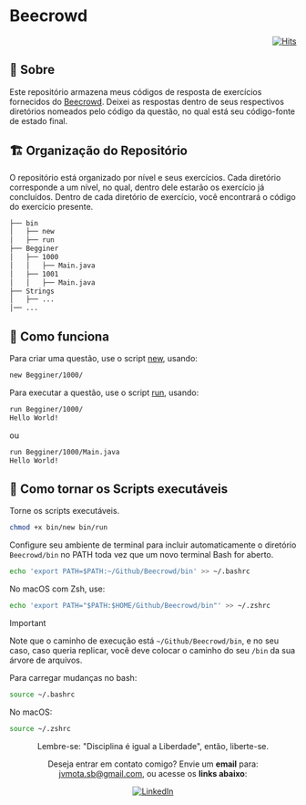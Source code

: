 # Beecrowd

<div align="right">

[![Hits](https://hits.sh/github.com/JVSMOTA/Beecrowd.svg)](https://hits.sh/github.com/JVSMOTA/Beecrowd/)

</div>

## 📝 Sobre

Este repositório armazena meus códigos de resposta de exercícios fornecidos do [Beecrowd](https://judge.beecrowd.com/). Deixei as respostas dentro de seus respectivos diretórios nomeados pelo código da questão, no qual está seu código-fonte de estado final.

## 🏗️ Organização do Repositório

O repositório está organizado por nível e seus exercícios. Cada diretório corresponde a um nível, no qual, dentro dele estarão os exercício já concluídos. Dentro de cada diretório de exercício, você encontrará o código do exercício presente.

```txt
├── bin
│   ├── new
│   ├── run
├── Begginer
│   ├── 1000
│   │   ├── Main.java
│   ├── 1001
│   │   ├── Main.java
├── Strings
│   ├── ...
│── ...
```

## 🚀 Como funciona

Para criar uma questão, use o script [new](bin/new), usando:

```bash
new Begginer/1000/
```

Para executar a questão, use o script [run](bin/run), usando:

```bash
run Begginer/1000/
Hello World!
```

ou 

```bash
run Begginer/1000/Main.java
Hello World!
```

## 🔧 Como tornar os Scripts executáveis

Torne os scripts executáveis.

```bash
chmod +x bin/new bin/run
```

Configure seu ambiente de terminal para incluir automaticamente o diretório `Beecrowd/bin` no PATH toda vez que um novo terminal Bash for aberto.

```bash
echo 'export PATH=$PATH:~/Github/Beecrowd/bin' >> ~/.bashrc
```

No macOS com Zsh, use:

```bash
echo 'export PATH="$PATH:$HOME/Github/Beecrowd/bin"' >> ~/.zshrc
```

> [!IMPORTANT] 
> Note que o caminho de execução está `~/Github/Beecrowd/bin`, e no seu caso, caso queria replicar, você deve colocar o caminho do seu `/bin` da sua árvore de arquivos.
> 

Para carregar mudanças no bash:

```bash
source ~/.bashrc
```

No macOS:

```bash
source ~/.zshrc
```

<div align="center">

Lembre-se: "Disciplina é igual a Liberdade", então, liberte-se.

<p> 

Deseja entrar em contato comigo? Envie um **email** para: [jvmota.sb@gmail.com](mailto:jvmota.sb@gmail.com), ou acesse os **links abaixo**:

</p>

[![LinkedIn](https://img.shields.io/badge/linkedin-%230077B5.svg?style=for-the-badge&logo=linkedin&logoColor=white)](https://www.linkedin.com/in/jvsmota/)

</div>

